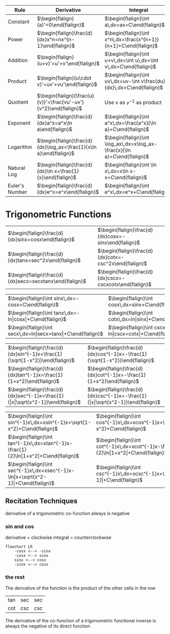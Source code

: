 
| Rule           | Derivative                                                         | Integral                                                                  |
| -------------- | ------------------------------------------------------------------ | ------------------------------------------------------------------------- |
| Constant       | $\begin{flalign}(a)'=0\end{flalign}$                               | $\begin{flalign}\int a\,dx=ax+C\end{flalign}$                             |
| Power          | $\begin{flalign}\frac{d}{dx}x^n=nx^{n-1}\end{flalign}$             | $\begin{flalign}\int x^n\,dx=\frac{x^{n+1}}{n+1}+C\end{flalign}$          |
| Addition       | $\begin{flalign}(u+v)'=u'+v'\end{flalign}$                         | $\begin{flalign}\int u+v\,dx=\int u\,dx+\int v\,dx+C\end{flalign}$        |
| Product        | $\begin{flalign}(u\cdot v)'=uv'+vu'\end{flalign}$                  | $\begin{flalign}\int uv\,dx=uv-\int v\frac{du}{dx}\,dx+C\end{flalign}$    |
| Quotient       | $\begin{flalign}(\frac{u}{v})'=\frac{vu'-uv'}{v^2}\end{flalign}$   | Use $v$ as $v^{-1}$ as product                                            |
| Exponent       | $\begin{flalign}\frac{d}{dx}a^x=a^x\ln a\end{flalign}$             | $\begin{flalign}\int a^x\,dx=\frac{a^x}{\ln a}+C\end{flalign}$            |
| Logarithm      | $\begin{flalign}\frac{d}{dx}\log_ax=\frac{1}{x\ln a}\end{flalign}$ | $\begin{flalign}\int \log_ax\,dx=x\log_ax-\frac{x}{\ln a}+C\end{flalign}$ |
| Natural Log    | $\begin{flalign}\frac{d}{dx}\ln x=\frac{1}{x}\end{flalign}$        | $\begin{flalign}\int \ln x\,dx=x\ln x-x+C\end{flalign}$                   |
| Euler's Number | $\begin{flalign}\frac{d}{dx}e^x=e^x\end{flalign}$                  | $\begin{flalign}\int e^x\,dx=e^x+C\end{flalign}$                          |
# Trigonometric Functions

|                                                         |                                                          |
| ------------------------------------------------------- | -------------------------------------------------------- |
| $\begin{flalign}\frac{d}{dx}sinx=cosx\end{flalign}$     | $\begin{flalign}\frac{d}{dx}cosx=-sinx\end{flalign}$     |
| $\begin{flalign}\frac{d}{dx}tanx=sec^2x\end{flalign}$   | $\begin{flalign}\frac{d}{dx}cotx=-csc^2x\end{flalign}$   |
| $\begin{flalign}\frac{d}{dx}secx=secxtanx\end{flalign}$ | $\begin{flalign}\frac{d}{dx}cscx=-cscxcotx\end{flalign}$ |

|                                                               |                                                                |
| ------------------------------------------------------------- | -------------------------------------------------------------- |
| $\begin{flalign}\int sinx\,dx=-cosx+C\end{flalign}$           | $\begin{flalign}\int cosx\,dx=sinx+C\end{flalign}$             |
| $\begin{flalign}\int tanx\,dx=-ln\|cosx\|+C\end{flalign}$     | $\begin{flalign}\int cotx\,dx=ln\|sinx\|+C\end{flalign}$       |
| $\begin{flalign}\int secx\,dx=ln\|secx+tanx\|+C\end{flalign}$ | $\begin{flalign}\int cscx\,dx=-ln\|cscx+cotx\|+C\end{flalign}$ |

|                                                                                 |                                                                                  |
| ------------------------------------------------------------------------------- | -------------------------------------------------------------------------------- |
| $\begin{flalign}\frac{d}{dx}sin^{-1}x=\frac{1}{\sqrt{1-x^2}}\end{flalign}$      | $\begin{flalign}\frac{d}{dx}cos^{-1}x=-\frac{1}{\sqrt{1-x^2}}\end{flalign}$      |
| $\begin{flalign}\frac{d}{dx}tan^{-1}x=\frac{1}{1+x^2}\end{flalign}$             | $\begin{flalign}\frac{d}{dx}cot^{-1}x=-\frac{1}{1+x^2}\end{flalign}$             |
| $\begin{flalign}\frac{d}{dx}sec^{-1}x=\frac{1}{\|x\|\sqrt{x^2-1}}\end{flalign}$ | $\begin{flalign}\frac{d}{dx}csc^{-1}x=-\frac{1}{\|x\|\sqrt{x^2-1}}\end{flalign}$ |

|                                                                                       |                                                                                       |
| ------------------------------------------------------------------------------------- | ------------------------------------------------------------------------------------- |
| $\begin{flalign}\int sin^{-1}x\,dx=xsin^{-1}x+\sqrt{1-x^2}+C\end{flalign}$            | $\begin{flalign}\int cos^{-1}x\,dx=xcos^{-1}x+\sqrt{1-x^2}+C\end{flalign}$            |
| $\begin{flalign}\int tan^{-1}x\,dx=xtan^{-1}x-\frac{1}{2}\ln\|1+x^2\|+C\end{flalign}$ | $\begin{flalign}\int cot^{-1}x\,dx=xcot^{-1}x-\frac{1}{2}\ln\|1+x^2\|+C\end{flalign}$ |
| $\begin{flalign}\int sec^{-1}x\,dx=xsec^{-1}x-\ln\|x+\sqrt{x^2-1}\|+C\end{flalign}$   | $\begin{flalign}\int csc^{-1}x\,dx=xcsc^{-1}x+\ln\|x+\sqrt{x^2-1}\|+C\end{flalign}$   |
## Recitation Techniques
derivative of a trigonometric co-function always is negative
### sin and cos
derivative = clockwise
integral = counterclockwise
```mermaid
flowchart LR
    -cosx <--> -sinx
    -cosx <--> sinx
    sinx <--> cosx
    -sinx <--> cosx
```

### the rest
The derivative of the function is the product of the other cells in the row

|     |     |     |
| :---: | :---: | :---: |
| tan | sec | sec |
| cot | csc | csc |

The derivative of the co-function of a trigonometric functional inverse is always the negative of its direct function